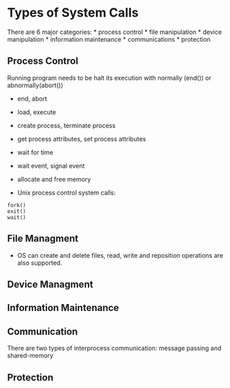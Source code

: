 # Types of System Calls
There are 6 major categories:
    * process control
    * file manipulation
    * device manipulation
    * information maintenance
    * communications
    * protection

## Process Control
Running program needs to be halt its execution with normally (end()) or abnormally(abort())  
- end, abort
- load, execute
- create process, terminate process
- get process attributes, set process attributes
- wait for time
- wait event, signal event
- allocate and free memory


- Unix process control system calls: 
```
fork()
exit()
wait()
```
## File Managment
- OS can create and delete files, read, write and reposition operations are also supported.
## Device Managment
## Information Maintenance 
## Communication
There are two types of interprocess communication: message passing and shared-memory 
## Protection
